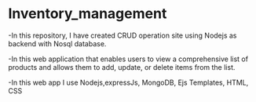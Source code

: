 # Inventory_management
-In this repository, I have created CRUD operation site using Nodejs as backend with Nosql database.



-In this web application that enables users to view a comprehensive list of products and allows them to add, update, or delete items from the list.



-In this web app I use Nodejs,expressJs, MongoDB, Ejs Templates, HTML, CSS 
